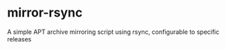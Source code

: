 # mirror-rsync
A simple APT archive mirroring script using rsync, configurable to specific releases
